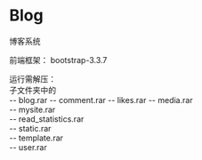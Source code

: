 # Blog
博客系统   

前端框架：  bootstrap-3.3.7  

运行需解压：  
子文件夹中的  
--  blog.rar
-- comment.rar
-- likes.rar
-- media.rar  
-- mysite.rar  
-- read_statistics.rar  
-- static.rar  
-- template.rar  
-- user.rar  
